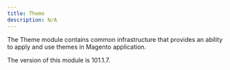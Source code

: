 ```yaml
---
title: Theme
description: N/A
---
```


The Theme module contains common infrastructure that provides an ability to apply and use themes in Magento application.

<InlineAlert slots="text" />
The version of this module is 101.1.7.
